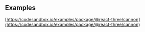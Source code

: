 ## Examples

[https://codesandbox.io/examples/package/@react-three/cannon](https://codesandbox.io/examples/package/@react-three/cannon)